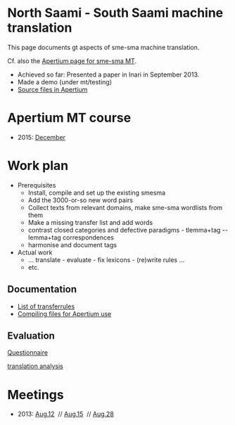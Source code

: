 North Saami - South Saami machine translation
=============================================

This page documents gt aspects of sme-sma machine translation.


Cf. also the [Apertium page for sme-sma MT](http://wiki.apertium.org/wiki/North_Saami_and_South_Saami).


* Achieved so far: Presented a paper in Inari in September 2013.
* Made a demo (under mt/testing)
* [Source files in Apertium](https://github.com/apertium/apertium-sme-sma/)


# Apertium MT course
* 2015: [December](../courses/courseDecember2015.html)




# Work plan


- Prerequisites
	- Install, compile and set up the existing smesma
	- Add the 3000-or-so new word pairs
	- Collect texts from relevant domains, make sme-sma wordlists from them
	- Make a missing transfer list and add words
	- contrast closed categories and defective paradigms - tlemma+tag -- lemma+tag correspondences
	- harmonise and document tags
- Actual work
	- ... translate - evaluate - fix lexicons - (re)write rules ...
	- etc.


## Documentation
* [List of transferrules](transferrules.html)
* [Compiling files for Apertium use](../DailyCompilingOfApertiumFiles.html)




## Evaluation


[Questionnaire](questionnaire.html)


[translation analysis](translationanalysis.html)


# Meetings




* 2013:
 [Aug.12](/site-giellalt.uit.no/mt/smesma/meetings/130812.html)  //
 [Aug.15](/site-giellalt.uit.no/mt/smesma/meetings/130815.html)  //
 [Aug.28](/site-giellalt.uit.no/mt/smesma/meetings/130828.html) 

 

 

